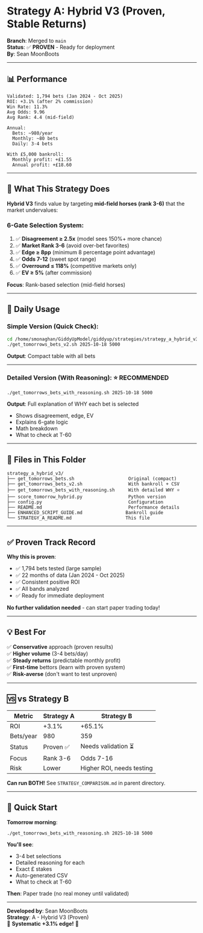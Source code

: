# Strategy A: Hybrid V3 (Proven, Stable Returns)

**Branch**: Merged to `main`  
**Status**: ✅ **PROVEN** - Ready for deployment  
**By**: Sean MoonBoots

---

## 📊 **Performance**

```
Validated: 1,794 bets (Jan 2024 - Oct 2025)
ROI: +3.1% (after 2% commission)
Win Rate: 11.3%
Avg Odds: 9.96
Avg Rank: 4.4 (mid-field)

Annual:
  Bets: ~980/year
  Monthly: ~80 bets
  Daily: 3-4 bets

With £5,000 bankroll:
  Monthly profit: +£1.55
  Annual profit: +£18.60
```

---

## 🎯 **What This Strategy Does**

**Hybrid V3** finds value by targeting **mid-field horses (rank 3-6)** that the market undervalues:

### **6-Gate Selection System**:

1. ✅ **Disagreement ≥ 2.5x** (model sees 150%+ more chance)
2. ✅ **Market Rank 3-6** (avoid over-bet favorites)
3. ✅ **Edge ≥ 8pp** (minimum 8 percentage point advantage)
4. ✅ **Odds 7-12** (sweet spot range)
5. ✅ **Overround ≤ 118%** (competitive markets only)
6. ✅ **EV ≥ 5%** (after commission)

**Focus**: Rank-based selection (mid-field horses)

---

## 🚀 **Daily Usage**

### **Simple Version** (Quick Check):
```bash
cd /home/smonaghan/GiddyUpModel/giddyup/strategies/strategy_a_hybrid_v3
./get_tomorrows_bets_v2.sh 2025-10-18 5000
```

**Output**: Compact table with all bets

---

### **Detailed Version** (With Reasoning): ⭐ **RECOMMENDED**
```bash
./get_tomorrows_bets_with_reasoning.sh 2025-10-18 5000
```

**Output**: Full explanation of WHY each bet is selected
- Shows disagreement, edge, EV
- Explains 6-gate logic
- Math breakdown
- What to check at T-60

---

## 📁 **Files in This Folder**

```
strategy_a_hybrid_v3/
├── get_tomorrows_bets.sh                    Original (compact)
├── get_tomorrows_bets_v2.sh                 With bankroll + CSV
├── get_tomorrows_bets_with_reasoning.sh     With detailed WHY ⭐
├── score_tomorrow_hybrid.py                 Python version
├── config.py                                Configuration
├── README.md                                Performance details
├── ENHANCED_SCRIPT_GUIDE.md                Bankroll guide
└── STRATEGY_A_README.md                    This file
```

---

## ✅ **Proven Track Record**

**Why this is proven**:
- ✅ 1,794 bets tested (large sample)
- ✅ 22 months of data (Jan 2024 - Oct 2025)
- ✅ Consistent positive ROI
- ✅ All bands analyzed
- ✅ Ready for immediate deployment

**No further validation needed** - can start paper trading today!

---

## 💡 **Best For**

✅ **Conservative** approach (proven results)  
✅ **Higher volume** (3-4 bets/day)  
✅ **Steady returns** (predictable monthly profit)  
✅ **First-time** bettors (learn with proven system)  
✅ **Risk-averse** (don't want to test unproven)

---

## 🆚 **vs Strategy B**

| Metric | **Strategy A** | **Strategy B** |
|--------|---------------|---------------|
| ROI | +3.1% | +65.1% |
| Bets/year | 980 | 359 |
| Status | Proven ✅ | Needs validation ⏳ |
| Focus | Rank 3-6 | Odds 7-16 |
| Risk | Lower | Higher ROI, needs testing |

**Can run BOTH!** See `STRATEGY_COMPARISON.md` in parent directory.

---

## 🎯 **Quick Start**

**Tomorrow morning**:
```bash
./get_tomorrows_bets_with_reasoning.sh 2025-10-18 5000
```

**You'll see**:
- 3-4 bet selections
- Detailed reasoning for each
- Exact £ stakes
- Auto-generated CSV
- What to check at T-60

**Then**: Paper trade (no real money until validated)

---

**Developed by**: Sean MoonBoots  
**Strategy**: A - Hybrid V3 (Proven)  
🏇 **Systematic +3.1% edge!** 🎯


